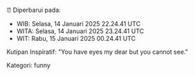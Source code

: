 ⏰ Diperbarui pada:
- WIB: Selasa, 14 Januari 2025 22.24.41 UTC
- WITA: Selasa, 14 Januari 2025 23.24.41 UTC
- WIT: Rabu, 15 Januari 2025 00.24.41 UTC

Kutipan Inspiratif:
"You have eyes my dear but you cannot see."


Kategori: funny

